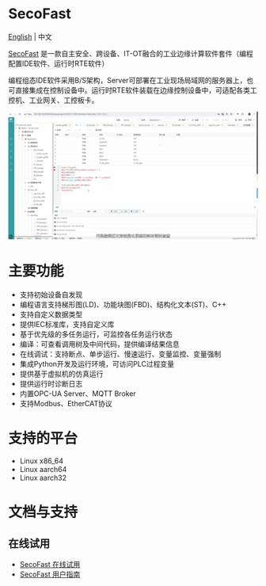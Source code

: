 # SecoFast
[English](../README.md) | 中文

[SecoFast](https://www.jishan-tech.com/home) 是一款自主安全、跨设备、IT-OT融合的工业边缘计算软件套件（编程配置IDE软件、运行时RTE软件）

编程组态IDE软件采用B/S架构，Server可部署在工业现场局域网的服务器上，也可直接集成在控制设备中。运行时RTE软件装载在边缘控制设备中，可适配各类工控机、工业网关、工控板卡。

![](./images/introduction_zh.gif)

# 主要功能

* 支持初始设备自发现
* 编程语言支持梯形图(LD)、功能块图(FBD)、结构化文本(ST)、C++
* 支持自定义数据类型
* 提供IEC标准库，支持自定义库
* 基于优先级的多任务运行，可监控各任务运行状态
* 编译：可查看调用树及中间代码，提供编译结果信息
* 在线调试：支持断点、单步运行、慢速运行、变量监控、变量强制
* 集成Python开发及运行环境，可访问PLC过程变量
* 提供基于虚拟机的仿真运行
* 提供运行时诊断日志
* 内置OPC-UA Server、MQTT Broker
* 支持Modbus、EtherCAT协议

# 支持的平台
* Linux x86_64
* Linux aarch64
* Linux aarch32

# 文档与支持
## 在线试用
* [SecoFast 在线试用](http://www.softplc.online)
* [SecoFast 用户指南](https://doc.jishan-tech.com/IDE_Software/1Function_Overview.html)

